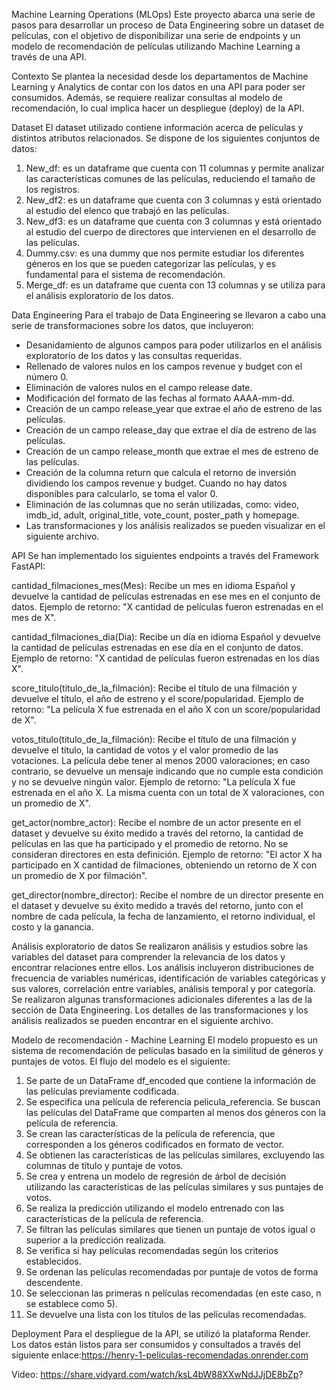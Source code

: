 Machine Learning Operations (MLOps)
Este proyecto abarca una serie de pasos para desarrollar un proceso de Data Engineering sobre un dataset de películas, con el objetivo de disponibilizar una serie de endpoints y un modelo de recomendación de películas utilizando Machine Learning a través de una API.

Contexto
Se plantea la necesidad desde los departamentos de Machine Learning y Analytics de contar con los datos en una API para poder ser consumidos. Además, se requiere realizar consultas al modelo de recomendación, lo cual implica hacer un despliegue (deploy) de la API.

Dataset
El dataset utilizado contiene información acerca de películas y distintos atributos relacionados. Se dispone de los siguientes conjuntos de datos:

1) New_df: es un dataframe que cuenta con 11 columnas y permite analizar las características comunes de las películas, reduciendo el tamaño de los registros.
2) New_df2: es un dataframe que cuenta con 3 columnas y está orientado al estudio del elenco que trabajó en las películas.
3) New_df3: es un dataframe que cuenta con 3 columnas y está orientado al estudio del cuerpo de directores que intervienen en el desarrollo de las películas.
4) Dummy.csv: es una dummy que nos permite estudiar los diferentes géneros en los que se pueden categorizar las películas, y es fundamental para el sistema de recomendación.
5) Merge_df: es un dataframe que cuenta con 13 columnas y se utiliza para el análisis exploratorio de los datos.


Data Engineering
Para el trabajo de Data Engineering se llevaron a cabo una serie de transformaciones sobre los datos, que incluyeron:
 - Desanidamiento de algunos campos para poder utilizarlos en el análisis exploratorio de los datos y las consultas requeridas.
 - Rellenado de valores nulos en los campos revenue y budget con el número 0.
 - Eliminación de valores nulos en el campo release date.
 - Modificación del formato de las fechas al formato AAAA-mm-dd.
 - Creación de un campo release_year que extrae el año de estreno de las películas.
 - Creación de un campo release_day que extrae el día de estreno de las películas.
 - Creación de un campo release_month que extrae el mes de estreno de las películas.
 - Creación de la columna return que calcula el retorno de inversión dividiendo los campos revenue y budget. Cuando no hay datos disponibles para calcularlo, se toma el valor 0.
 - Eliminación de las columnas que no serán utilizadas, como: video, imdb_id, adult, original_title, vote_count, poster_path y homepage.
 - Las transformaciones y los análisis realizados se pueden visualizar en el siguiente archivo.

API
Se han implementado los siguientes endpoints a través del Framework FastAPI:

cantidad_filmaciones_mes(Mes): Recibe un mes en idioma Español y devuelve la cantidad de películas estrenadas en ese mes en el conjunto de datos. Ejemplo de retorno: "X cantidad de películas fueron estrenadas en el mes de X".

cantidad_filmaciones_dia(Dia): Recibe un día en idioma Español y devuelve la cantidad de películas estrenadas en ese día en el conjunto de datos. Ejemplo de retorno: "X cantidad de películas fueron estrenadas en los días X".

score_titulo(titulo_de_la_filmación): Recibe el título de una filmación y devuelve el título, el año de estreno y el score/popularidad. Ejemplo de retorno: "La película X fue estrenada en el año X con un score/popularidad de X".

votos_titulo(titulo_de_la_filmación): Recibe el título de una filmación y devuelve el título, la cantidad de votos y el valor promedio de las votaciones. La película debe tener al menos 2000 valoraciones; en caso contrario, se devuelve un mensaje indicando que no cumple esta condición y no se devuelve ningún valor. Ejemplo de retorno: "La película X fue estrenada en el año X. La misma cuenta con un total de X valoraciones, con un promedio de X".

get_actor(nombre_actor): Recibe el nombre de un actor presente en el dataset y devuelve su éxito medido a través del retorno, la cantidad de películas en las que ha participado y el promedio de retorno. No se consideran directores en esta definición. Ejemplo de retorno: "El actor X ha participado en X cantidad de filmaciones, obteniendo un retorno de X con un promedio de X por filmación".

get_director(nombre_director): Recibe el nombre de un director presente en el dataset y devuelve su éxito medido a través del retorno, junto con el nombre de cada película, la fecha de lanzamiento, el retorno individual, el costo y la ganancia.

Análisis exploratorio de datos
Se realizaron análisis y estudios sobre las variables del dataset para comprender la relevancia de los datos y encontrar relaciones entre ellos. Los análisis incluyeron distribuciones de frecuencia de variables numéricas, identificación de variables categóricas y sus valores, correlación entre variables, análisis temporal y por categoría. Se realizaron algunas transformaciones adicionales diferentes a las de la sección de Data Engineering. Los detalles de las transformaciones y los análisis realizados se pueden encontrar en el siguiente archivo.

Modelo de recomendación - Machine Learning
El modelo propuesto es un sistema de recomendación de películas basado en la similitud de géneros y puntajes de votos. El flujo del modelo es el siguiente:

1) Se parte de un DataFrame df_encoded que contiene la información de las películas previamente codificada.
2) Se especifica una película de referencia pelicula_referencia. Se buscan las películas del DataFrame que comparten al menos dos géneros con la película de referencia.
3) Se crean las características de la película de referencia, que corresponden a los géneros codificados en formato de vector.
4) Se obtienen las características de las películas similares, excluyendo las columnas de título y puntaje de votos.
5) Se crea y entrena un modelo de regresión de árbol de decisión utilizando las características de las películas similares y sus puntajes de votos.
6) Se realiza la predicción utilizando el modelo entrenado con las características de la película de referencia.
7) Se filtran las películas similares que tienen un puntaje de votos igual o superior a la predicción realizada.
8) Se verifica si hay películas recomendadas según los criterios establecidos.
9) Se ordenan las películas recomendadas por puntaje de votos de forma descendente.
10) Se seleccionan las primeras n películas recomendadas (en este caso, n se establece como 5).
11) Se devuelve una lista con los títulos de las películas recomendadas.

Deployment
Para el despliegue de la API, se utilizó la plataforma Render. Los datos están listos para ser consumidos y consultados a través del siguiente enlace:https://henry-1-peliculas-recomendadas.onrender.com

Video: https://share.vidyard.com/watch/ksL4bW88XXwNdJJjDE8bZp?
